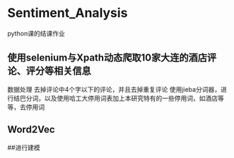 # Sentiment_Analysis
python课的结课作业
## 使用selenium与Xpath动态爬取10家大连的酒店评论、评分等相关信息
数据处理
去掉评论中4个字以下的评论，并且去掉重复评论
使用jieba分词器，进行结巴分词，以及使用哈工大停用词表加上本研究特有的一些停用词，如酒店等等，去停用词

## Word2Vec

##进行建模
